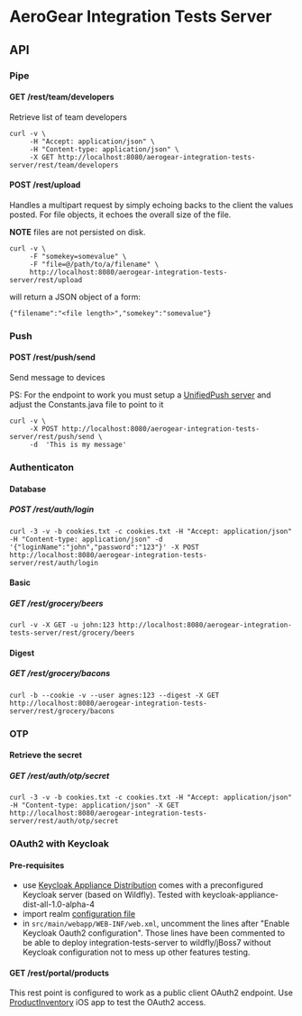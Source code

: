 # AeroGear Integration Tests Server

## API

### Pipe

#### GET /rest/team/developers

Retrieve list of team developers

```
curl -v \
     -H "Accept: application/json" \
     -H "Content-type: application/json" \
     -X GET http://localhost:8080/aerogear-integration-tests-server/rest/team/developers
```


#### POST /rest/upload

Handles a multipart request by simply echoing backs to the client the values posted. For file objects, it echoes the overall size of the file.

**NOTE** files are not persisted on disk.

```
curl -v \
	 -F "somekey=somevalue" \
	 -F "file=@/path/to/a/filename" \
	 http://localhost:8080/aerogear-integration-tests-server/rest/upload
```

will return a JSON object of a form:

```
{"filename":"<file length>","somekey":"somevalue"}
```

### Push

#### POST /rest/push/send

Send message to devices

PS: For the endpoint to work you must setup a [UnifiedPush server](https://github.com/aerogear/aerogear-unifiedpush-server/) and adjust the Constants.java file to point to it

```
curl -v \
     -X POST http://localhost:8080/aerogear-integration-tests-server/rest/push/send \
     -d  'This is my message'
```

### Authenticaton

#### Database
##### POST /rest/auth/login

```
curl -3 -v -b cookies.txt -c cookies.txt -H "Accept: application/json" -H "Content-type: application/json" -d '{"loginName":"john","password":"123"}' -X POST http://localhost:8080/aerogear-integration-tests-server/rest/auth/login
```

#### Basic

##### GET /rest/grocery/beers
```
curl -v -X GET -u john:123 http://localhost:8080/aerogear-integration-tests-server/rest/grocery/beers

```

#### Digest

##### GET /rest/grocery/bacons

```
curl -b --cookie -v --user agnes:123 --digest -X GET http://localhost:8080/aerogear-integration-tests-server/rest/grocery/bacons
```

### OTP

#### Retrieve the secret
##### GET /rest/auth/otp/secret

```
curl -3 -v -b cookies.txt -c cookies.txt -H "Accept: application/json" -H "Content-type: application/json" -X GET http://localhost:8080/aerogear-integration-tests-server/rest/auth/otp/secret
```

### OAuth2 with Keycloak 

#### Pre-requisites

* use [Keycloak Appliance Distribution](http://docs.jboss.org/keycloak/docs/1.0-alpha-3/userguide/html/server-installation.html) comes with a preconfigured Keycloak server (based on Wildfly). Tested with keycloak-appliance-dist-all-1.0-alpha-4
* import realm [configuration file](configuration/testrealm.json)
* in ```src/main/webapp/WEB-INF/web.xml```, uncomment the lines after "Enable Keycloak Oauth2 configuration". Those lines have been commented to be able to deploy integration-tests-server to wildfly/jBoss7 without Keycloak configuration not to mess up other features testing.

#### GET /rest/portal/products
This rest point is configured to work as a public client OAuth2 endpoint.
Use [ProductInventory](https://github.com/aerogear/aerogear-ios-cookbook/tree/master/ProductInventory) iOS app to test the OAuth2 access.

